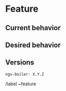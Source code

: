# Feature

## Current behavior
<!-- What's the current behavior? -->


## Desired behavior
<!-- What's the expected behavior? -->


## Versions
<!-- Add versions -->
```
ngx-boiler: X.Y.Z
```

/label ~feature
